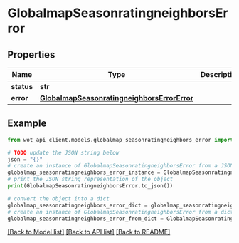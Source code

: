 # GlobalmapSeasonratingneighborsError


## Properties

Name | Type | Description | Notes
------------ | ------------- | ------------- | -------------
**status** | **str** |  | 
**error** | [**GlobalmapSeasonratingneighborsErrorError**](GlobalmapSeasonratingneighborsErrorError.md) |  | 

## Example

```python
from wot_api_client.models.globalmap_seasonratingneighbors_error import GlobalmapSeasonratingneighborsError

# TODO update the JSON string below
json = "{}"
# create an instance of GlobalmapSeasonratingneighborsError from a JSON string
globalmap_seasonratingneighbors_error_instance = GlobalmapSeasonratingneighborsError.from_json(json)
# print the JSON string representation of the object
print(GlobalmapSeasonratingneighborsError.to_json())

# convert the object into a dict
globalmap_seasonratingneighbors_error_dict = globalmap_seasonratingneighbors_error_instance.to_dict()
# create an instance of GlobalmapSeasonratingneighborsError from a dict
globalmap_seasonratingneighbors_error_from_dict = GlobalmapSeasonratingneighborsError.from_dict(globalmap_seasonratingneighbors_error_dict)
```
[[Back to Model list]](../README.md#documentation-for-models) [[Back to API list]](../README.md#documentation-for-api-endpoints) [[Back to README]](../README.md)


